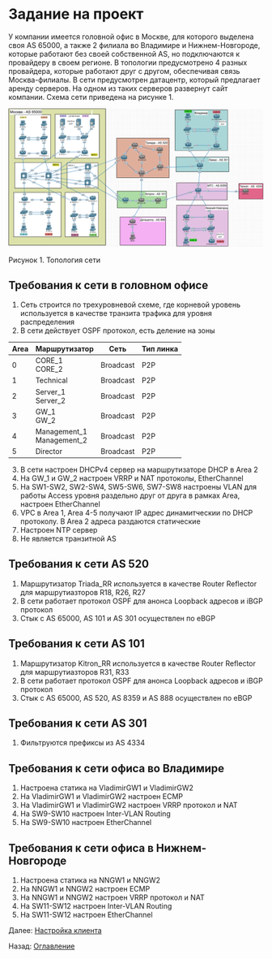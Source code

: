 # Задание на проект

У компании имеется головной офис в Москве, для которого выделена своя AS 65000, а также 2 филиала во Владимире и Нижнем-Новгороде, которые работают без своей собственной AS, но подключаются к провайдеру в своем регионе. В топологии предусмотрено 4 разных провайдера, которые работают друг с другом, обеспечивая связь Москва-филиалы. В сети предусмотрен датацентр, который предлагает аренду серверов. На одном из таких серверов развернут сайт компании. Схема сети приведена на рисунке 1.

![Alt text](./images/main_schema.png)

Рисунок 1. Топология сети

## Требования к сети в головном офисе

1. Сеть строится по трехуровневой схеме, где корневой уровень используется в качестве транзита трафика для уровня распределения
2. В сети действует OSPF протокол, есть деление на зоны

| Area | Маршрутизатор         | Сеть      | Тип линка |
|------|-----------------------|-----------|-----------|
| 0    | CORE_1<br>CORE_2     | Broadcast | P2P       |
| 1    | Technical             | Broadcast | P2P       |
| 2    | Server_1<br>Server_2 | Broadcast | P2P       |
| 3    | GW_1<br>GW_2         | Broadcast | P2P       |
| 4    | Management_1<br>Management_2 | Broadcast | P2P       |
| 5    | Director              | Broadcast | P2P       |

3. В сети настроен DHCPv4 сервер на маршрутизаторе DHCP в Area 2
4. На GW_1 и GW_2 настроен VRRP и NAT протоколы, EtherChannel
5. На SW1-SW2, SW2-SW4, SW5-SW6, SW7-SW8 настроены VLAN для работы Access уровня раздельно друг от друга в рамках Area, настроен EtherChannel
6. VPC в Area 1, Area 4-5 получают IP адрес динамитческии по DHCP протоколу. В Area 2 адреса раздаются статические
7. Настроен NTP сервер
8. Не является транзитной AS

## Требования к сети AS 520

1. Маршрутизатор Triada_RR используется в качестве Router Reflector для маршрутиазторов R18, R26, R27
2. В сети работает протокол OSPF для анонса Loopback адресов и iBGP протокол
3. Стык с AS 65000, AS 101 и AS 301 осуществлен по eBGP

## Требования к сети AS 101

1. Маршрутизатор Kitron_RR используется в качестве Router Reflector для маршрутиазторов R31, R33
2. В сети работает протокол OSPF для анонса Loopback адресов и iBGP протокол
3. Стык с AS 65000, AS 520, AS 8359 и AS 888 осуществлен по eBGP

## Требования к сети AS 301

1. Фильтруются префиксы из AS 4334

## Требования к сети офиса во Владимире

1. Настроена статика на VladimirGW1 и VladimirGW2
2. На VladimirGW1 и VladimirGW2 настроен ECMP
3. На VladimirGW1 и VladimirGW2 настроен VRRP протокол и NAT
4. На SW9-SW10 настроен Inter-VLAN Routing
5. На SW9-SW10 настроен EtherChannel

## Требования к сети офиса в Нижнем-Новгороде

1. Настроена статика на NNGW1 и NNGW2
2. На NNGW1 и NNGW2 настроен ECMP
3. На NNGW1 и NNGW2 настроен VRRP протокол и NAT
4. На SW11-SW12 настроен Inter-VLAN Routing
5. На SW11-SW12 настроен EtherChannel

Далее: [Настройка клиента](./office_descriptions.md)

Назад: [Оглавление](../README.md)

